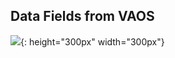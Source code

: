 
## Data Fields from VAOS


![](https://user-images.githubusercontent.com/11604461/89568936-068a3600-d7f2-11ea-9a6f-8643c3d3ea58.png){: height="300px" width="300px"}

